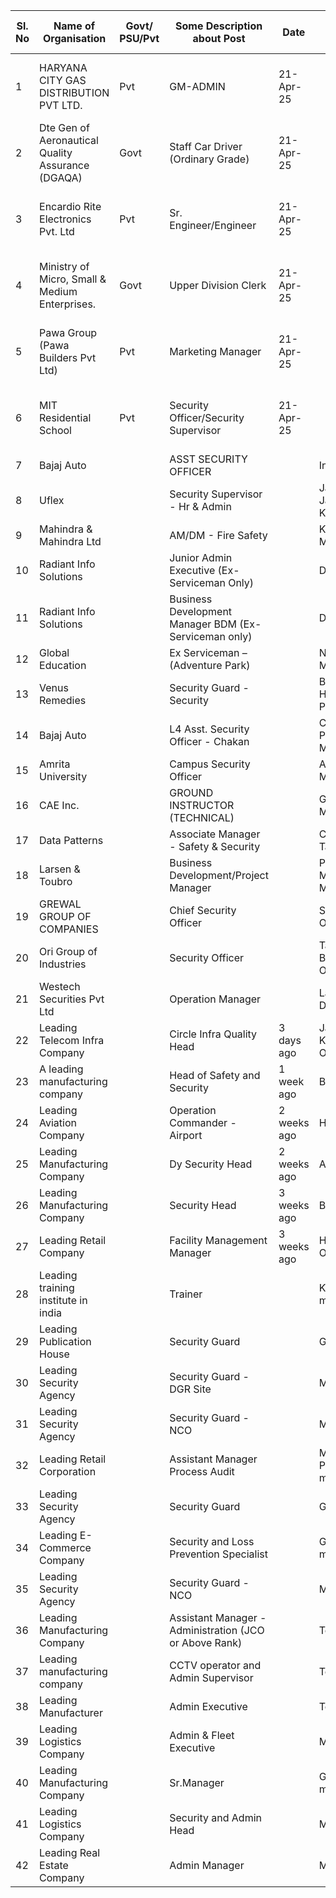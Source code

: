 | Sl. No | Name of Organisation | Govt/ PSU/Pvt | Some Description about Post | Date | Location | Apply Link | Other Relevant Links |
|---|---|---|---|---|---|---|---|
| 1 | HARYANA CITY GAS DISTRIBUTION PVT LTD. | Pvt | GM-ADMIN | 21-Apr-25 |  | Forward names through RSB/ZSB to DGR | [DOWNLOAD](https://dgrindia.gov.in/writereaddata/media/documents/1Haryana%20City%20GasGMAdmin15042025.pdf) |
| 2 | Dte Gen of Aeronautical Quality Assurance (DGAQA) | Govt | Staff Car Driver (Ordinary Grade) | 21-Apr-25 |  | Forward names through RSB/ZSB to DGR | [DOWNLOAD](https://dgrindia.gov.in/writereaddata/media/documents/2DGAQAStaff%20Car%20DriverOG15042025.pdf) |
| 3 | Encardio Rite Electronics Pvt. Ltd | Pvt | Sr. Engineer/Engineer | 21-Apr-25 |  | Forward names through RSB/ZSB to DGR | [DOWNLOAD](https://dgrindia.gov.in/writereaddata/media/documents/3EncardioRiteSrEngineerEngineer15042025.pdf) |
| 4 | Ministry of Micro, Small & Medium Enterprises. | Govt | Upper Division Clerk | 21-Apr-25 |  | Forward names through RSB/ZSB to DGR | [DOWNLOAD](https://dgrindia.gov.in/writereaddata/media/documents/4MSMEUDC15042025.pdf) |
| 5 | Pawa Group (Pawa Builders Pvt Ltd) | Pvt | Marketing Manager | 21-Apr-25 |  | Forward names through RSB/ZSB to DGR | [DOWNLOAD](https://dgrindia.gov.in/writereaddata/media/documents/5Pawa%20GroupMarketing%20Manager15042025.pdf) |
| 6 | MIT Residential School | Pvt | Security Officer/Security Supervisor | 21-Apr-25 |  | Forward names through RSB/ZSB to DGR | [DOWNLOAD](https://dgrindia.gov.in/writereaddata/media/documents/6MIT%20ResidentialSecurity%20Officer15042025.pdf) |
| 7 | Bajaj Auto |  | ASST SECURITY OFFICER |  | India | [Apply Now](https://in.indeed.com/rc/clk?jk=b03ff05979afe4e3&bb=iqRN7XdIBXiHN-Cxj60C1trNdP0vra13Db9vtHFRz3wttcvAQOSlzaatUQDFR6efqnsZNl6UaWlJuHjw0trUxftO9C6QbJa4vd0s_Z0zNLsroeSLyHZqNsOj4B4reScv&xkcb=SoBF67M3zmncPFSDoJ0LbzkdCdPP&fccid=927310dedf6cdede&vjs=3) |  |
| 8 | Uflex |  | Security Supervisor - Hr & Admin |  | Jammu, Jammu and Kashmir | [Apply Now](https://in.indeed.com/rc/clk?jk=a0fc1393c5d0a3e4&bb=iqRN7XdIBXiHN-Cxj60C1gfADm7lCl1slxwXNZpxQfC7bMNIllzqf6f9q4bPwfxpIqh8ihCrjWs4GTa-XtgPTgYb4QD9XeEFDQawSYVtKqw4rHFxL_QK3FqSOPmwzJz2&xkcb=SoDx67M3zmncPFSDoJ0KbzkdCdPP&fccid=dca694a3148c823b&vjs=3) |  |
| 9 | Mahindra & Mahindra Ltd |  | AM/DM - Fire Safety |  | Kanhe, Pune, Maharashtra | [Apply Now](https://in.indeed.com/rc/clk?jk=aa021aceabc70f4c&bb=iqRN7XdIBXiHN-Cxj60C1nVcurLa8VvHWxwe55ffYFrZC9lm9cJMN9IZDP07HcoSNNzH_jXSOTiB79g6z4slLPR-r8IVj7FonR8S3LGUXkLxt3M5W-4kEKp4IBZN3dX2&xkcb=SoBs67M3zmncPFSDoJ0JbzkdCdPP&fccid=34f022b244f566c3&vjs=3) |  |
| 10 | Radiant Info Solutions |  | Junior Admin Executive (Ex-Serviceman Only) |  | Delhi, Delhi | [Apply Now](https://in.indeed.com/rc/clk?jk=a545e4b26ac5946d&bb=iqRN7XdIBXiHN-Cxj60C1oJVkW2_1R_D1r1N0_te20d5uShf6PE_1o7qHjtjDcLGseS8Zu7WeqloIWsv_8tNiKVDaSdb4KnTElx8gUXwpLhBJA0qRGhEL2PbdbES76jx&xkcb=SoDY67M3zmncPFSDoJ0IbzkdCdPP&fccid=a68e6f02ff1ed0c8&vjs=3) |  |
| 11 | Radiant Info Solutions |  | Business Development Manager BDM (Ex-Serviceman only) |  | Delhi, Delhi | [Apply Now](https://in.indeed.com/rc/clk?jk=0d8709fe30a88730&bb=iqRN7XdIBXiHN-Cxj60C1h0GWWkO3F2I3CeEC_fVplhYYrXX0CoHOD3XuRNPfuiSQdc8MIzbCIH8tSyHXEFgauHBY-hWSrqwK_3v3YaSHerDsJMLo8buf3gE5h3_eR1n&xkcb=SoBW67M3zmncPFSDoJ0PbzkdCdPP&fccid=a68e6f02ff1ed0c8&vjs=3) |  |
| 12 | Global Education |  | Ex Serviceman – (Adventure Park) |  | Nagpur, Maharashtra | [Apply Now](https://in.indeed.com/rc/clk?jk=5704ed73aa09cdf3&bb=iqRN7XdIBXiHN-Cxj60C1ijnjHEz_HGLVhw12aj2xiw-7Zej6IXb_BBvk0HyI1j2bAlxTBZQIqBVXu2PNN1Gg8jx-QD7TqV0QqhEj-oNIzf8vqz8gLypWxCbx94oA0W9&xkcb=SoDi67M3zmncPFSDoJ0ObzkdCdPP&fccid=0022fa529afef4e0&vjs=3) |  |
| 13 | Venus Remedies |  | Security Guard - Security |  | Baddi, Himachal Pradesh | [Apply Now](https://in.indeed.com/rc/clk?jk=f9486550ee703beb&bb=iqRN7XdIBXiHN-Cxj60C1tSZ1HgTRONSWXzy3fXqaYz6FMp1_JKO2b6ClPG1vX9e9YpJGeM0OFxVy2N5owhULP07vHPbnVMew8TQeUAT5WvEtYXUTo8uRCFAtTl-fFxb&xkcb=SoB_67M3zmncPFSDoJ0NbzkdCdPP&fccid=97762099f02167d3&vjs=3) |  |
| 14 | Bajaj Auto |  | L4 Asst. Security Officer - Chakan |  | Chakan, Pune, Maharashtra | [Apply Now](https://in.indeed.com/rc/clk?jk=b692bdf5ad64a5ab&bb=iqRN7XdIBXiHN-Cxj60C1tSZ1HgTRONSLu1RWNIKmWsN-Iei9BIi05LXVnMqEkuwA0TYMK8t22Yo7S1gp_4kvsBd5ocSGgP8k7g36PUb6wx-9DjlW0I2OEEIJFePXJtq&xkcb=SoDL67M3zmncPFSDoJ0MbzkdCdPP&fccid=927310dedf6cdede&vjs=3) |  |
| 15 | Amrita University |  | Campus Security Officer |  | Amravati, Maharashtra | [Apply Now](https://in.indeed.com/rc/clk?jk=1c0e555b5a64febc&bb=iqRN7XdIBXiHN-Cxj60C1nqeGH9Gtc4cxjGUBGRaItweYURvlbAU1yYehmcM89xhAQT30eL1M8HRf5LaM1iNR9nFq2Nf2PwqIWIZBa1KWd6bZXKKu03kUFPs2uUb6Hbh&xkcb=SoAi67M3zmncPFSDoJ0DbzkdCdPP&fccid=db09a741a4a8813b&vjs=3) |  |
| 16 | CAE Inc. |  | GROUND INSTRUCTOR (TECHNICAL) |  | Gondia, Maharashtra | [Apply Now](https://in.indeed.com/rc/clk?jk=9fed9fd84c5ccb60&bb=iqRN7XdIBXiHN-Cxj60C1ixltbsfg3HQVWlRxWiTt8sYmtPg28tVmxV9QAHUgkcobrKQHKYb3b1iYgcjh7UKNyCsmEVhmmYVGYL9oqEwuHjEELYs4RDqW3H9bNqQqpYm&xkcb=SoCW67M3zmncPFSDoJ0CbzkdCdPP&fccid=b839f9af280b111f&vjs=3) |  |
| 17 | Data Patterns |  | Associate Manager - Safety & Security |  | Chennai, Tamil Nadu | [Apply Now](https://in.indeed.com/rc/clk?jk=27f462f7d17793e4&bb=iqRN7XdIBXiHN-Cxj60C1vLxgyj6JE-4Yph4hHm4LXJzw-nnwWrjy2J-_IyGc4dGqegum0G5Ou_xxPNKwEj-Y0Ve_XbRuoBagL5NrfTqut1YbTYZj5qdisw--DNvMw2h&xkcb=SoAL67M3zmncPFSDoJ0BbzkdCdPP&fccid=abdef69a0d259f9d&vjs=3) |  |
| 18 | Larsen & Toubro |  | Business Development/Project Manager |  | Powai, Mumbai, Maharashtra | [Apply Now](https://in.indeed.com/rc/clk?jk=9ac09edd6ed0808a&bb=iqRN7XdIBXiHN-Cxj60C1qKBhHZs6XBhtqWWxtNm7YT11dCoBRnIWi0yW5bTxsNL7BpQkSAAXcdDwTifznlkBy4jLAkyYxGjCDV9jAeHg_Qb9QQDhDxP43pomCokSZdf&xkcb=SoC_67M3zmncPFSDoJ0AbzkdCdPP&fccid=4ed03476a1620afb&vjs=3) |  |
| 19 | GREWAL GROUP OF COMPANIES |  | Chief Security Officer |  | Sundargarh, Orissa | [Apply Now](https://in.indeed.com/rc/clk?jk=8c94e3befd3e0727&bb=iqRN7XdIBXiHN-Cxj60C1vEd5O0fWU3Z6KZ4NfjrCDelNpAD-az9NrmUm6PGO2ISjg_TSKnvsfPOw1tMhR-uJKx8twq-aBYZxxbVeBl87MPfOUO5kIiAprEADD2LFqAz&xkcb=SoAx67M3zmncPFSDoJ0HbzkdCdPP&fccid=1fdaff8be152cc8e&vjs=3) |  |
| 20 | Ori Group of Industries |  | Security Officer |  | Tangi, Bhubaneswar, Orissa | [Apply Now](https://in.indeed.com/rc/clk?jk=11456002ca0adbb2&bb=iqRN7XdIBXiHN-Cxj60C1tSZ1HgTRONSNcHsuF_PYoeF22ZX0D1KXY1YZ2wSwGgxZfZtQgvp71yXGjwdDFS1vddBhCQUXaAJ50tdKzQ1cnrH7swWasBsqvNLZtTYVTST&xkcb=SoCF67M3zmncPFSDoJ0GbzkdCdPP&fccid=b96b6e0e34b1e1e9&cmp=Ori-Group-of-Industries&ti=Security+Officer&vjs=3) |  |
| 21 | Westech Securities Pvt Ltd |  | Operation Manager |  | Lajpat Nagar, Delhi, Delhi | [Apply Now](https://in.indeed.com/rc/clk?jk=4436ebaad2dee18b&bb=iqRN7XdIBXiHN-Cxj60C1nsBuhk-ehCuW8qIrQFs-njk1xZycsxzI3r0BRdyCELDtx8MU2UkIAQDei3lqUZdIoQKpvwWpWamq95uZvpwoAtqxWMBh6ttY8KNymyXxs0Q&xkcb=SoAY67M3zmncPFSDoJ0FbzkdCdPP&fccid=9e4c79215275c45a&cmp=Westech-Securities-Pvt-Ltd&ti=Operations+Manager&vjs=3) |  |
| 22 | Leading Telecom Infra Company |  | Circle Infra Quality Head | 3 days ago | Jammu and Kashmir - Other | [Apply Now](https://www.militarytocorp.com/job-seeker/login) | [View Details](https://www.militarytocorp.com/job-details/M2C10616) |
| 23 | A leading manufacturing company |  | Head of Safety and Security | 1 week ago | Bengaluru | [Apply Now](https://www.militarytocorp.com/job-seeker/login) | [View Details](https://www.militarytocorp.com/job-details/M2C10612) |
| 24 | Leading Aviation Company |  | Operation Commander - Airport | 2 weeks ago | Hyderabad | [Apply Now](https://www.militarytocorp.com/job-seeker/login) | [View Details](https://www.militarytocorp.com/job-details/M2C10611) |
| 25 | Leading Manufacturing Company |  | Dy Security Head | 2 weeks ago | Anakapalli | [Apply Now](https://www.militarytocorp.com/job-seeker/login) | [View Details](https://www.militarytocorp.com/job-details/M2C10610) |
| 26 | Leading Manufacturing Company |  | Security Head | 3 weeks ago | Bihar - Other | [Apply Now](https://www.militarytocorp.com/job-seeker/login) | [View Details](https://www.militarytocorp.com/job-details/M2C10609) |
| 27 | Leading Retail Company |  | Facility Management Manager | 3 weeks ago | Haryana - Other | [Apply Now](https://www.militarytocorp.com/job-seeker/login) | [View Details](https://www.militarytocorp.com/job-details/M2C10608) |
| 28 | Leading training institute in india |  | Trainer |  | Karnataka & 3 more | [View](https://www.cgresettlement.com/job/trainer--leading-training-institute-in-india- "View") |  |
| 29 | Leading Publication House |  | Security Guard |  | Gujarat | [View](https://www.cgresettlement.com/job/security-guard-leading-publication-house-in-khuntej,-gujarat "View") |  |
| 30 | Leading Security Agency |  | Security Guard - DGR Site |  | Maharashtra | [View](https://www.cgresettlement.com/job/security-guard---dgr-site-leading-security-agency-in-nashik "View") |  |
| 31 | Leading Security Agency |  | Security Guard - NCO |  | Maharashtra | [View](https://www.cgresettlement.com/job/security-guard---nco-leading-security-agency-at-mumbai "View") |  |
| 32 | Leading Retail Corporation |  | Assistant Manager Process Audit |  | Madhya Pradesh & 1 more | [View](https://www.cgresettlement.com/job/assistant-manager-process-audit-leading-retail-corporation- "View") |  |
| 33 | Leading Security Agency |  | Security Guard |  | Gujarat | [View](https://www.cgresettlement.com/job/security-guard--leading-security-agency-at-gujarat "View") |  |
| 34 | Leading E-Commerce Company |  | Security and Loss Prevention Specialist |  | Gujarat & 1 more | [View](https://www.cgresettlement.com/job/security-and-loss-prevention-specialist-leading-e-commerce-company-in-gujarat-&-odisha "View") |  |
| 35 | Leading Security Agency |  | Security Guard - NCO |  | Maharashtra | [View](https://www.cgresettlement.com/job/security-guard---nco-leading-security-agency-in-maharashtra "View") |  |
| 36 | Leading Manufacturing Company |  | Assistant Manager - Administration (JCO or Above Rank) |  | Telangana | [View](https://www.cgresettlement.com/job/assistant-manager---administration-(jco-or-above-rank)-leading-manufacturing-company-in-nizamabad- "View") |  |
| 37 | Leading manufacturing company |  | CCTV operator and Admin Supervisor |  | Telangana | [View](https://www.cgresettlement.com/job/cctv-operator-and-admin-supervisor-leading-manufacturing-company-in-hyderabad "View") |  |
| 38 | Leading Manufacturer |  | Admin Executive |  | Telangana | [View](https://www.cgresettlement.com/job/admin-executive-leading-manufacturer-in-hyderabad "View") |  |
| 39 | Leading Logistics Company |  | Admin & Fleet Executive |  | Maharashtra | [View](https://www.cgresettlement.com/job/admin-&-fleet-executive--leading-logistics-company-in-mumbai "View") |  |
| 40 | Leading Manufacturing Company |  | Sr.Manager |  | Gujarat & 1 more | [View](https://www.cgresettlement.com/job/sr.manager-leading-manufacturing-company- "View") |  |
| 41 | Leading Logistics Company |  | Security and Admin Head |  | Maharashtra | [View](https://www.cgresettlement.com/job/security-and-admin-head-leading-logistics-company "View") |  |
| 42 | Leading Real Estate Company |  | Admin Manager |  | Maharashtra | [View](https://www.cgresettlement.com/job/admin-manager--leading-real-estate-company-at-mumbai "View") |  |